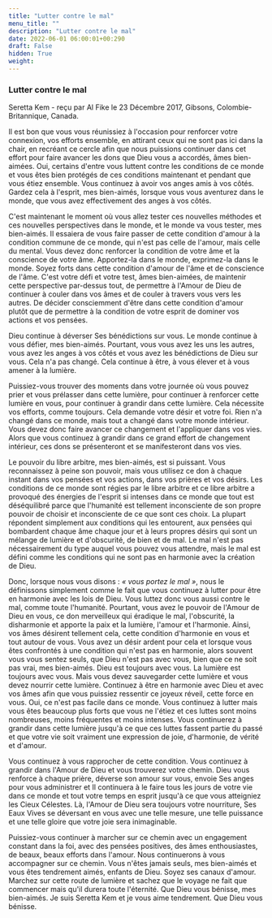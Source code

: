 ```yaml
---
title: "Lutter contre le mal"
menu_title: ""
description: "Lutter contre le mal"
date: 2022-06-01 06:00:01+00:290
draft: False
hidden: True
weight:
---
```

### Lutter contre le mal

Seretta Kem - reçu par Al Fike le 23 Décembre 2017, Gibsons, Colombie-Britannique, Canada.

Il est bon que vous vous réunissiez à l'occasion pour renforcer votre connexion, vos efforts ensemble, en attirant ceux qui ne sont pas ici dans la chair, en recréant ce cercle afin que nous puissions continuer dans cet effort pour faire avancer les dons que Dieu vous a accordés, âmes bien-aimées. Oui, certains d'entre vous luttent contre les conditions de ce monde et vous êtes bien protégés de ces conditions maintenant et pendant que vous étiez ensemble. Vous continuez à avoir vos anges amis à vos côtés. Gardez cela à l'esprit, mes bien-aimés, lorsque vous vous aventurez dans le monde, que vous avez effectivement des anges à vos côtés.

C'est maintenant le moment où vous allez tester ces nouvelles méthodes et ces nouvelles perspectives dans le monde, et le monde va vous tester, mes bien-aimés. Il essaiera de vous faire passer de cette condition d'amour à la condition commune de ce monde, qui n'est pas celle de l'amour, mais celle du mental. Vous devez donc renforcer la condition de votre âme et la conscience de votre âme. Apportez-la dans le monde, exprimez-la dans le monde. Soyez forts dans cette condition d'amour de l'âme et de conscience de l'âme. C'est votre défi et votre test, âmes bien-aimées, de maintenir cette perspective par-dessus tout, de permettre à l'Amour de Dieu de continuer à couler dans vos âmes et de couler à travers vous vers les autres. De décider consciemment d'être dans cette condition d'amour plutôt que de permettre à la condition de votre esprit de dominer vos actions et vos pensées.

Dieu continue à déverser Ses bénédictions sur vous. Le monde continue à vous défier, mes bien-aimés. Pourtant, vous vous avez les uns les autres, vous avez les anges à vos côtés et vous avez les bénédictions de Dieu sur vous. Cela n'a pas changé. Cela continue à être, à vous élever et à vous amener à la lumière. 

Puissiez-vous trouver des moments dans votre journée où vous pouvez prier et vous prélasser dans cette lumière, pour continuer à renforcer cette lumière en vous, pour continuer à grandir dans cette lumière. Cela nécessite vos efforts, comme toujours. Cela demande votre désir et votre foi. Rien n'a changé dans ce monde, mais tout a changé dans votre monde intérieur. Vous devez donc faire avancer ce changement et l'appliquer dans vos vies. Alors que vous continuez à grandir dans ce grand effort de changement intérieur, ces dons se présenteront et se manifesteront dans vos vies.

Le pouvoir du libre arbitre, mes bien-aimés, est si puissant. Vous reconnaissez à peine son pouvoir, mais vous utilisez ce don à chaque instant dans vos pensées et vos actions, dans vos prières et vos désirs. Les conditions de ce monde sont régies par le libre arbitre et ce libre arbitre a provoqué des énergies de l'esprit si intenses dans ce monde que tout est déséquilibré parce que l'humanité est tellement inconsciente de son propre pouvoir de choisir et inconsciente de ce que sont ces choix. La plupart répondent simplement aux conditions qui les entourent, aux pensées qui bombardent chaque âme chaque jour et à leurs propres désirs qui sont un mélange de lumière et d'obscurité, de bien et de mal. Le mal n'est pas nécessairement du type auquel vous pouvez vous attendre, mais le mal est défini comme les conditions qui ne sont pas en harmonie avec la création de Dieu.

Donc, lorsque nous vous disons : *« vous portez le mal »*, nous le définissons simplement comme le fait que vous continuez à lutter pour être en harmonie avec les lois de Dieu. Vous luttez donc vous aussi contre le mal, comme toute l'humanité. Pourtant, vous avez le pouvoir de l'Amour de Dieu en vous, ce don merveilleux qui éradique le mal, l'obscurité, la disharmonie et apporte la paix et la lumière, l'amour et l'harmonie. Ainsi, vos âmes désirent tellement cela, cette condition d'harmonie en vous et tout autour de vous. Vous avez un désir ardent pour cela et lorsque vous êtes confrontés à une condition qui n'est pas en harmonie, alors souvent vous vous sentez seuls, que Dieu n'est pas avec vous, bien que ce ne soit pas vrai, mes bien-aimés. Dieu est toujours avec vous. La lumière est toujours avec vous. Mais vous devez sauvegarder cette lumière et vous devez nourrir cette lumière. Continuez à être en harmonie avec Dieu et avec vos âmes afin que vous puissiez ressentir ce joyeux réveil, cette force en vous. Oui, ce n'est pas facile dans ce monde. Vous continuez à lutter mais vous êtes beaucoup plus forts que vous ne l'étiez et ces luttes sont moins nombreuses, moins fréquentes et moins intenses. Vous continuerez à grandir dans cette lumière jusqu'à ce que ces luttes fassent partie du passé et que votre vie soit vraiment une expression de joie, d'harmonie, de vérité et d'amour.

Vous continuez à vous rapprocher de cette condition. Vous continuez à grandir dans l'Amour de Dieu et vous trouverez votre chemin. Dieu vous renforce à chaque prière, déverse son amour sur vous, envoie Ses anges pour vous administrer et Il continuera à le faire tous les jours de votre vie dans ce monde et tout votre temps en esprit jusqu'à ce que vous atteigniez les Cieux Célestes. Là, l'Amour de Dieu sera toujours votre nourriture, Ses Eaux Vives se déversant en vous avec une telle mesure, une telle puissance et une telle gloire que votre joie sera inimaginable.

Puissiez-vous continuer à marcher sur ce chemin avec un engagement constant dans la foi, avec des pensées positives, des âmes enthousiastes, de beaux, beaux efforts dans l'amour. Nous continuerons à vous accompagner sur ce chemin. Vous n'êtes jamais seuls, mes bien-aimés et vous êtes tendrement aimés, enfants de Dieu. Soyez ses canaux d'amour. Marchez sur cette route de lumière et sachez que le voyage ne fait que commencer mais qu'il durera toute l'éternité. Que Dieu vous bénisse, mes bien-aimés. Je suis Seretta Kem et je vous aime tendrement. Que Dieu vous bénisse.
